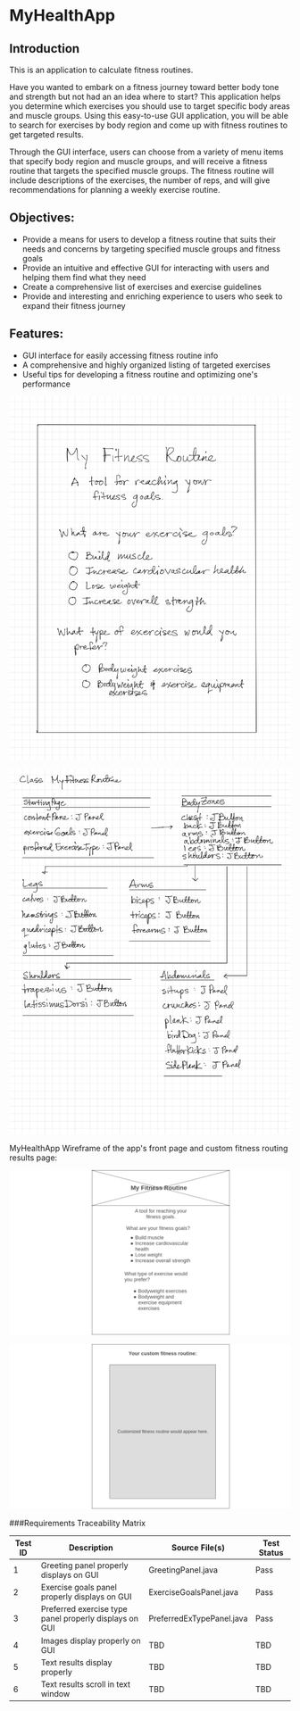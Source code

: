 # MyHealthApp
## Introduction
This is an application to calculate fitness routines.

Have you wanted to embark on a fitness journey toward better body tone and strength but not had an an idea where to start? This application helps you determine which exercises you should use to target specific body areas and muscle groups. Using this easy-to-use GUI application, you will be able to search for exercises by body region and come up with fitness routines to get targeted results.

Through the GUI interface, users can choose from a variety of menu items that specify body region and muscle groups, and will receive a fitness routine that targets the specified muscle groups. The fitness routine will include descriptions of the exercises, the number of reps, and will give recommendations for planning a weekly exercise routine. 

## Objectives:
* Provide a means for users to develop a fitness routine that suits their needs and concerns by targeting specified muscle groups and fitness goals
* Provide an intuitive and effective GUI for interacting with users and helping them find what they need
* Create a comprehensive list of exercises and exercise guidelines
* Provide and interesting and enriching experience to users who seek to expand their fitness journey

## Features:
* GUI interface for easily accessing fitness routine info
* A comprehensive and highly organized listing of targeted exercises
* Useful tips for developing a fitness routine and optimizing one's performance

![alt text][mockup]

[mockup]: https://github.com/K-D-Suarez/MyHealthApp/blob/main/Images/IMG_1884.jpeg

![alt text][classdiagram]

[classdiagram]: https://github.com/K-D-Suarez/MyHealthApp/blob/main/Images/IMG_1883.jpeg

MyHealthApp Wireframe of the app's front page and custom fitness routing results page:

![alt text][FrontPageWireframe]

[FrontPageWireframe]: https://github.com/K-D-Suarez/MyHealthApp/blob/main/Images/Homepage.png

![alt text][ResultsPageWireframe]

[ResultsPageWireFrame]:  https://github.com/K-D-Suarez/MyHealthApp/blob/main/Images/Homepage-2.png

###Requirements Traceability Matrix

| Test ID | Description | Source File(s) | Test Status |
| --- | --- | --- | --- |
| 1 | Greeting panel properly displays on GUI | GreetingPanel.java | Pass |
| 2 | Exercise goals panel properly displays on GUI | ExerciseGoalsPanel.java | Pass |
| 3 | Preferred exercise type panel properly displays on GUI | PreferredExTypePanel.java | Pass |
| 4 | Images display properly on GUI | TBD | TBD |
| 5 | Text results display properly | TBD | TBD |
| 6 | Text results scroll in text window | TBD | TBD |


